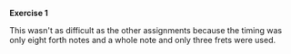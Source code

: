**Exercise 1**

This wasn't as difficult as the other assignments because the timing was only eight forth notes and a whole note and only three frets were used. 
